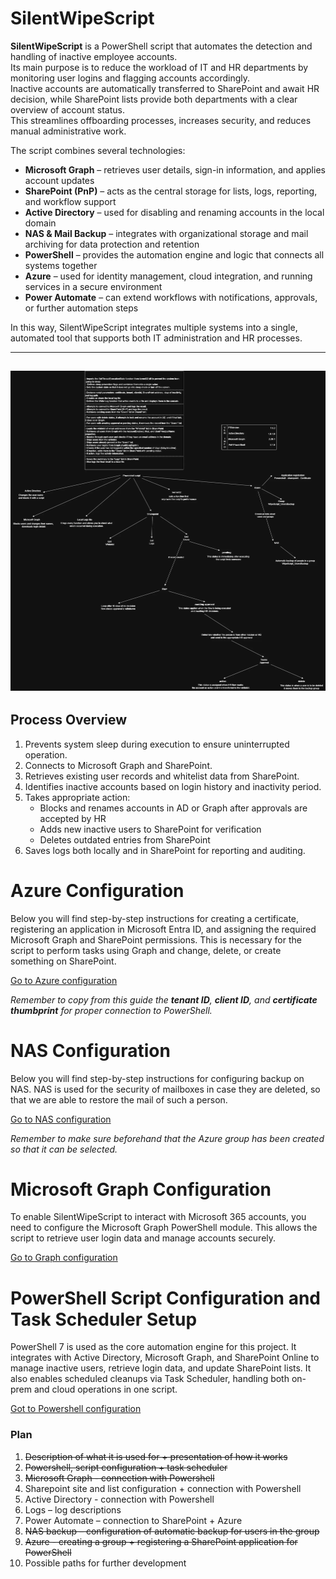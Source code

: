 # SilentWipeScript

**SilentWipeScript** is a PowerShell script that automates the detection and handling of inactive employee accounts.  
Its main purpose is to reduce the workload of IT and HR departments by monitoring user logins and flagging accounts accordingly.  
Inactive accounts are automatically transferred to SharePoint and await HR decision, while SharePoint lists provide both departments with a clear overview of account status.  
This streamlines offboarding processes, increases security, and reduces manual administrative work.

The script combines several technologies:

- **Microsoft Graph** – retrieves user details, sign-in information, and applies account updates
- **SharePoint (PnP)** – acts as the central storage for lists, logs, reporting, and workflow support
- **Active Directory** – used for disabling and renaming accounts in the local domain
- **NAS & Mail Backup** – integrates with organizational storage and mail archiving for data protection and retention
- **PowerShell** – provides the automation engine and logic that connects all systems together
- **Azure** – used for identity management, cloud integration, and running services in a secure environment
- **Power Automate** – can extend workflows with notifications, approvals, or further automation steps

In this way, SilentWipeScript integrates multiple systems into a single, automated tool that supports both IT administration and HR processes.

---

## ![diagram-photo](diagram.png)

## Process Overview

1. Prevents system sleep during execution to ensure uninterrupted operation.
2. Connects to Microsoft Graph and SharePoint.
3. Retrieves existing user records and whitelist data from SharePoint.
4. Identifies inactive accounts based on login history and inactivity period.
5. Takes appropriate action:
   - Blocks and renames accounts in AD or Graph after approvals are accepted by HR
   - Adds new inactive users to SharePoint for verification
   - Deletes outdated entries from SharePoint
6. Saves logs both locally and in SharePoint for reporting and auditing.

# Azure Configuration

Below you will find step-by-step instructions for creating a certificate, registering an application in Microsoft Entra ID, and assigning the required Microsoft Graph and SharePoint permissions. This is necessary for the script to perform tasks using Graph and change, delete, or create something on SharePoint.

[Go to Azure configuration](Azure/README.md)

_Remember to copy from this guide the **tenant ID**, **client ID**, and **certificate thumbprint** for proper connection to PowerShell._

# NAS Configuration

Below you will find step-by-step instructions for configuring backup on NAS. NAS is used for the security of mailboxes in case they are deleted, so that we are able to restore the mail of such a person.

[Go to NAS configuration](NAS/README.md)

_Remember to make sure beforehand that the Azure group has been created so that it can be selected._

# Microsoft Graph Configuration

To enable SilentWipeScript to interact with Microsoft 365 accounts, you need to configure the Microsoft Graph PowerShell module. This allows the script to retrieve user login data and manage accounts securely.

[Go to Graph configuration](Graph/README.md)


# PowerShell Script Configuration and Task Scheduler Setup

PowerShell 7 is used as the core automation engine for this project. It integrates with Active Directory, Microsoft Graph, and SharePoint Online to manage inactive users, retrieve login data, and update SharePoint lists. It also enables scheduled cleanups via Task Scheduler, handling both on-prem and cloud operations in one script.

[Got to Powershell configuration](Powershell/README.md)

### Plan

1. ~~Description of what it is used for + presentation of how it works~~
2. ~~Powershell, script configuration + task scheduler~~
3. ~~Microsoft Graph - connection with Powershell~~
4. Sharepoint site and list configuration + connection with Powershell
5. Active Directory - connection with Powershell
6. Logs – log descriptions
7. Power Automate – connection to SharePoint + Azure
8. ~~NAS backup – configuration of automatic backup for users in the group~~
9. ~~Azure - creating a group + registering a SharePoint application for PowerShell~~
10. Possible paths for further development
